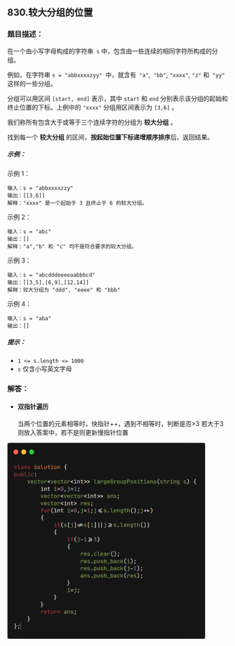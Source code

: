 ## 830.较大分组的位置



### 题目描述：

在一个由小写字母构成的字符串` s` 中，包含由一些连续的相同字符所构成的分组。

例如，在字符串 `s = "abbxxxxzyy" `中，就含有` "a"`,` "bb"`, `"xxxx"`, `"z"` 和` "yy"` 这样的一些分组。

分组可以用区间 `[start, end]` 表示，其中 `start` 和 `end` 分别表示该分组的起始和终止位置的下标。上例中的 `"xxxx"` 分组用区间表示为 `[3,6]` 。

我们称所有包含大于或等于三个连续字符的分组为 **较大分组** 。

找到每一个 **较大分组** 的区间，**按起始位置下标递增顺序排序**后，返回结果。

##### 示例：

示例 1：

```
输入：s = "abbxxxxzzy"
输出：[[3,6]]
解释："xxxx" 是一个起始于 3 且终止于 6 的较大分组。
```


示例 2：

```
输入：s = "abc"
输出：[]
解释："a","b" 和 "c" 均不是符合要求的较大分组。
```

示例 3：

```
输入：s = "abcdddeeeeaabbbcd"
输出：[[3,5],[6,9],[12,14]]
解释：较大分组为 "ddd", "eeee" 和 "bbb"
```


示例 4：

```
输入：s = "aba"
输出：[]
```



##### 提示：

- `1 <= s.length <= 1000`
- `s` 仅含小写英文字母

### 解答：

- #### 双指针遍历

  当两个位置的元素相等时，快指针++，遇到不相等时，判断是否>3
  若大于3则放入答案中，若不是则更新慢指针位置

<img src="../code_image/830.较大分组的位置.png" style="zoom:50%;" />